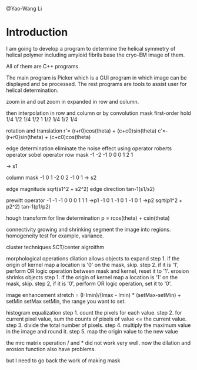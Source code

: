 @Yao-Wang Li

# Introduction
I am going to develop a program to determine the helical symmetry of helical polymer including amyloid fibrils base the cryo-EM image of them.

All of them are C++ programs.

The main program is Picker which is a GUI program in which image can be displayed and be processed.
The rest programs are tools to assist user for helical determination.


zoom in and out
zoom in
expanded in row and column.

then
interpolation in row and column 
or 
by convolution mask first-order hold
1/4 1/2 1/4
1/2 1   1/2
1/4 1/2 1/4


rotation and translation
r'= (r+r0)cos(theta) + (c+c0)sin(theta)
c'=-(r+r0)sin(theta) + (c+c0)cos(theta)

edge determination
eliminate the noise effect
using operator
roberts operator
sobel operator
row mask
-1 -2 -1
0  0  0
1  2  1
 
-> s1

column mask
-1 0 1
-2 0 2
-1 0 1
-> s2

edge magnitude sqrt(s1^2 + s2^2)
edge direction tan-1(s1/s2)

prewitt operator
-1 -1 -1
0   0  0
1   1  1
->p1
-1  0  1
-1  0  1
-1  0  1
->p2
sqrt(p1^2 + p2^2)
tan-1(p1/p2)

hough transform
for line determination
p = rcos(theta) + csin(theta)

connectivity
growing and shrinking
segment the image into regions.
homogeneity test
for example, variance.

cluster techniques
SCT/center algroithm

morphological operations
dilation allows objects to expand
step 1. if the origin of kernel map a location is '0' on the mask, skip.
step 2. if it is '1', perform OR logic operation between mask and kernel, reset it to '1'.
erosion shrinks objects 
step 1. if the origin of kernel map a location is '1' on the mask, skip.
step 2, if it is '0', perform OR logic operation, set it to '0'.

image enhancement
stretch = (I-Imin)/(Imax - Imin) * (setMax-setMin) + setMin
setMax setMin, the range you want to set.

histogram equalization
step 1. count the pixels for each value.
step 2. for current pixel value, sum the counts of  pixels of value <= the current value.
step 3. divide the total number of pixels.
step 4. multiply the maximum value in the image and round it. 
step 5. map the origin value to the new value



the mrc matrix operation / and * did not work very well.
now the dilation and erosion function also have problems.

but I need to go back the work of making mask 


